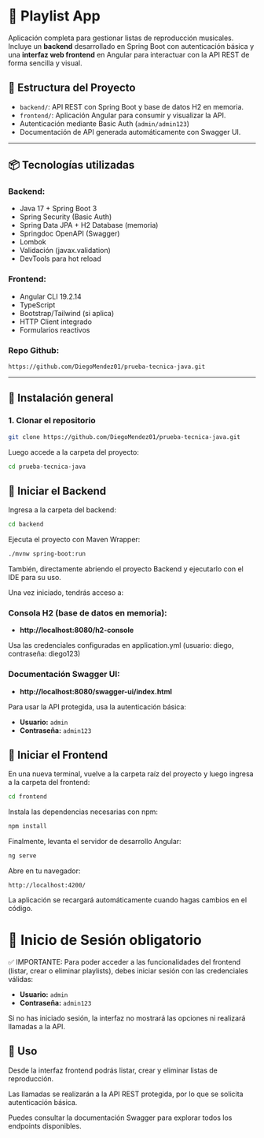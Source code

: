 # 🎵 Playlist App

Aplicación completa para gestionar listas de reproducción musicales.  
Incluye un **backend** desarrollado en Spring Boot con autenticación básica y una **interfaz web frontend** en Angular para interactuar con la API REST de forma sencilla y visual.

## 🧩 Estructura del Proyecto

- `backend/`: API REST con Spring Boot y base de datos H2 en memoria.
- `frontend/`: Aplicación Angular para consumir y visualizar la API.
- Autenticación mediante Basic Auth (`admin/admin123`)
- Documentación de API generada automáticamente con Swagger UI.

---

## 📦 Tecnologías utilizadas

### Backend:
- Java 17 + Spring Boot 3
- Spring Security (Basic Auth)
- Spring Data JPA + H2 Database (memoria)
- Springdoc OpenAPI (Swagger)
- Lombok
- Validación (javax.validation)
- DevTools para hot reload

### Frontend:
- Angular CLI 19.2.14
- TypeScript
- Bootstrap/Tailwind (si aplica)
- HTTP Client integrado
- Formularios reactivos

### Repo Github:
`https://github.com/DiegoMendez01/prueba-tecnica-java.git`

---

## 🔧 Instalación general

### 1. Clonar el repositorio

```bash
git clone https://github.com/DiegoMendez01/prueba-tecnica-java.git
```

Luego accede a la carpeta del proyecto:

```bash
cd prueba-tecnica-java
```

## 🚀 Iniciar el Backend

Ingresa a la carpeta del backend:

```bash
cd backend
```

Ejecuta el proyecto con Maven Wrapper:

```bash
./mvnw spring-boot:run
```

También, directamente abriendo el proyecto Backend y ejecutarlo con el IDE para su uso.

Una vez iniciado, tendrás acceso a:

### Consola H2 (base de datos en memoria):

- **http://localhost:8080/h2-console**

Usa las credenciales configuradas en application.yml (usuario: diego, contraseña: diego123)

### Documentación Swagger UI:

- **http://localhost:8080/swagger-ui/index.html**

Para usar la API protegida, usa la autenticación básica:

- **Usuario:** `admin`
- **Contraseña:** `admin123`

## 🚀 Iniciar el Frontend

En una nueva terminal, vuelve a la carpeta raíz del proyecto y luego ingresa a la carpeta del frontend:

```bash
cd frontend
```

Instala las dependencias necesarias con npm:

```bash
npm install
```

Finalmente, levanta el servidor de desarrollo Angular:

```bash
ng serve
```

Abre en tu navegador:

`http://localhost:4200/`

La aplicación se recargará automáticamente cuando hagas cambios en el código.

# 🔐 Inicio de Sesión obligatorio

✅ IMPORTANTE:
Para poder acceder a las funcionalidades del frontend (listar, crear o eliminar playlists), debes iniciar sesión con las credenciales válidas:

- **Usuario:** `admin`
- **Contraseña:** `admin123`

Si no has iniciado sesión, la interfaz no mostrará las opciones ni realizará llamadas a la API.

## 📖 Uso

Desde la interfaz frontend podrás listar, crear y eliminar listas de reproducción.

Las llamadas se realizarán a la API REST protegida, por lo que se solicita autenticación básica.

Puedes consultar la documentación Swagger para explorar todos los endpoints disponibles.
